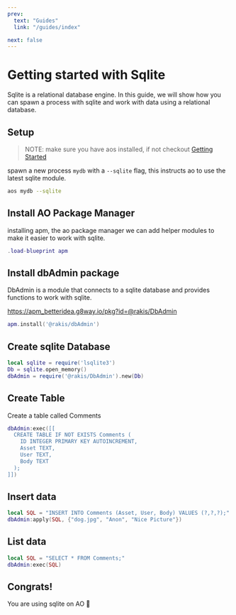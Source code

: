 ```yaml
---
prev:
  text: "Guides"
  link: "/guides/index"

next: false
---
```


# Getting started with Sqlite

Sqlite is a relational database engine. In this guide, we will show how you can spawn a process with sqlite and work with data using a relational database.

## Setup

> NOTE: make sure you have aos installed, if not checkout [Getting Started](/welcome/getting-started)

spawn a new process `mydb` with a `--sqlite` flag, this instructs ao to use the latest sqlite module.

```sh
aos mydb --sqlite
```

## Install AO Package Manager

installing apm, the ao package manager we can add helper modules to make it easier to work with sqlite.

```lua
.load-blueprint apm
```

## Install dbAdmin package

DbAdmin is a module that connects to a sqlite database and provides functions to work with sqlite.

https://apm_betteridea.g8way.io/pkg?id=@rakis/DbAdmin

```lua
apm.install('@rakis/dbAdmin')
```

## Create sqlite Database

```lua
local sqlite = require('lsqlite3')
Db = sqlite.open_memory()
dbAdmin = require('@rakis/DbAdmin').new(Db)
```

## Create Table

Create a table called Comments

```lua
dbAdmin:exec([[
  CREATE TABLE IF NOT EXISTS Comments (
    ID INTEGER PRIMARY KEY AUTOINCREMENT,
    Asset TEXT,
    User TEXT,
    Body TEXT
  );
]])
```

## Insert data

```lua
local SQL = "INSERT INTO Comments (Asset, User, Body) VALUES (?,?,?);"
dbAdmin:apply(SQL, {"dog.jpg", "Anon", "Nice Picture"})
```

## List data

```lua
local SQL = "SELECT * FROM Comments;"
dbAdmin:exec(SQL)
```

## Congrats!

You are using sqlite on AO 🎉
